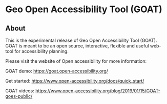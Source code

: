 # Geo Open Accessibility Tool (GOAT)

## About

This is the experimental release of Geo Open Accessibility Tool (GOAT). GOAT is meant to be an open source, interactive, 
flexible and useful web-tool for accessibility planning. 

Please visit the website of Open accessibility for more information:

GOAT demo:
https://goat.open-accessibility.org/

Get started:
https://www.open-accessibility.org/docs/quick_start/

GOAT videos:
https://www.open-accessibility.org/blog/2019/01/15/GOAT-goes-public/
